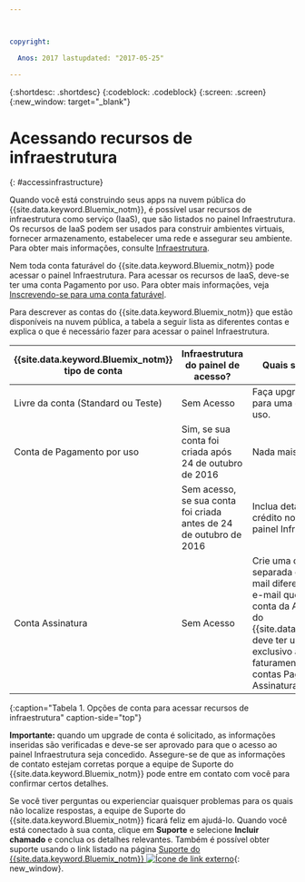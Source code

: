 ```yaml
---



copyright:

  Anos: 2017 lastupdated: "2017-05-25"

---
```


{:shortdesc: .shortdesc}
{:codeblock: .codeblock}
{:screen: .screen}
{:new_window: target="_blank"}

# Acessando recursos de infraestrutura
{: #accessinfrastructure}

Quando você está construindo seus apps na nuvem pública do {{site.data.keyword.Bluemix_notm}}, é possível usar recursos de infraestrutura como serviço (IaaS), que são listados no painel Infraestrutura. Os recursos de IaaS podem ser usados para construir ambientes virtuais, fornecer armazenamento, estabelecer uma rede e assegurar seu ambiente. Para obter mais informações, consulte [Infraestrutura](/docs/overview/whatisbluemix.html#bluemixoverviewinfrastructure). 

Nem toda conta faturável do {{site.data.keyword.Bluemix_notm}} pode acessar o painel Infraestrutura. Para acessar os recursos de IaaS, deve-se ter uma conta Pagamento por uso. Para obter mais informações, veja [Inscrevendo-se para uma conta faturável](/docs/pricing/billable.html). 

Para descrever as contas do {{site.data.keyword.Bluemix_notm}} que estão disponíveis na nuvem pública, a tabela a seguir lista as diferentes contas e explica o que é necessário fazer para acessar o painel Infraestrutura. 

|{{site.data.keyword.Bluemix_notm}} tipo de conta |	Infraestrutura do painel de acesso? |	Quais são as minhas opções? |
|------------------|-----------------------|---------------|
|Livre da conta (Standard ou Teste) |	Sem Acesso |	Faça upgrade de sua conta grátis para uma conta Pagamento por uso. |
|Conta de Pagamento por uso | Sim, se sua conta foi criada após 24 de outubro de 2016 | Nada mais é necessário. | 
| | Sem acesso, se sua conta foi criada antes de 24 de outubro de 2016 | Inclua detalhes de seu cartão de crédito novamente para acessar o painel Infraestrutura. |
|Conta Assinatura |	Sem Acesso |	Crie uma conta Pagamento por uso separada com um endereço de e-mail diferente para o endereço de e-mail que está associado à sua conta da Assinatura. Cada conta do {{site.data.keyword.Bluemix_notm}} deve ter um endereço de e-mail exclusivo associado a ela. É feito faturamento separado para suas contas Pagamento por uso e Assinatura. |
{:caption="Tabela 1. Opções de conta para acessar recursos de infraestrutura" caption-side="top"}

**Importante:** quando um upgrade de conta é solicitado, as informações inseridas são verificadas e deve-se ser aprovado para que o acesso ao painel Infraestrutura seja concedido. Assegure-se de que as informações de contato estejam corretas
porque a equipe de Suporte do {{site.data.keyword.Bluemix_notm}} pode entre em contato com você para confirmar certos detalhes.    

Se você tiver perguntas ou experienciar quaisquer problemas para os quais não localize respostas, a equipe de Suporte do {{site.data.keyword.Bluemix_notm}} ficará feliz em ajudá-lo. Quando você está conectado à sua conta, clique em **Suporte** e selecione **Incluir chamado** e conclua os detalhes relevantes. Também é possível obter suporte usando o link listado na página [Suporte do {{site.data.keyword.Bluemix_notm}} ![Ícone de link externo](../icons/launch-glyph.svg)](http://ibm.biz/bluemixsupport){: new_window}.

